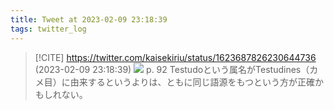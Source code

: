 ```yaml
---
title: Tweet at 2023-02-09 23:18:39
tags: twitter_log
---
```


> [!CITE] https://twitter.com/kaisekiriu/status/1623687826230644736 (2023-02-09 23:18:39)
> ![](https://twitter.com/kaisekiriu/status/1623687826230644736)
> p. 92
> Testudoという属名がTestudines（カメ目）に由来するというよりは、ともに同じ語源をもつという方が正確かもしれない。
